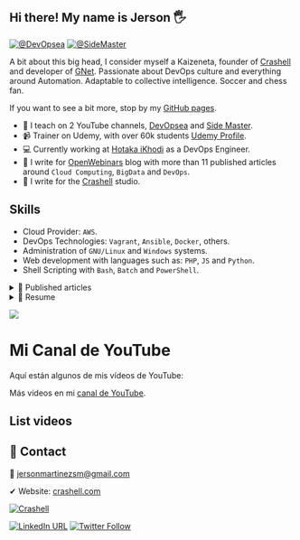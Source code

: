 ## Hi there! My name is Jerson 🖐
<!-- <img src = "https://raw.githubusercontent.com/MartinHeinz/MartinHeinz/master/wave.gif" style="width:25px;" width="25px"> -->

[![@DevOpsea](https://img.shields.io/youtube/channel/subscribers/UCHQb90WIYhLUObEc8uVJR6A?label=%40DevOpsea&style=social)](https://www.youtube.com/@devopsea?sub_confirmation=1)
[![@SideMaster](https://img.shields.io/youtube/channel/subscribers/UC-_To7b_NPrxvgG-_de5HRA?label=%40SideMaster&style=social)](https://youtube.com/sidemaster?sub_confirmation=1)

A bit about this big head, I consider myself a Kaizeneta, founder of [Crashell](https://www.crashell.com) and developer of [GNet](https://www.crashell.com/gnet). Passionate about DevOps culture and everything around Automation. Adaptable to collective intelligence. Soccer and chess fan. 
 
If you want to see a bit more, stop by my [GitHub pages](https://jersonmartinez.github.io/jersonmartinez/).

- 🎥 I teach on 2 YouTube channels, [DevOpsea](https://www.youtube.com/@devopsea?sub_confirmation=1) and [Side Master](https://www.youtube.com/user/sidemastersupremo?sub_confirmation=1).
- 📹 Trainer on Udemy, with over 60k students [Udemy Profile](https://www.udemy.com/user/side-master/).
- 💻 Currently working at [Hotaka iKhodi](https://www.hotaka.io/) as a DevOps Engineer.
- 📰 I write for [OpenWebinars](https://openwebinars.net/@antoniomorenosm/) blog with more than 11 published articles around `Cloud Computing`, `BigData` and `DevOps`.
- 📰 I write for the [Crashell](https://www.crashell.com/estudio) studio.

## Skills
<!-- <img src = "https://media2.giphy.com/media/QssGEmpkyEOhBCb7e1/giphy.gif?cid=ecf05e47a0n3gi1bfqntqmob8g9aid1oyj2wr3ds3mg700bl&rid=giphy.gif" width="20px"> -->
- Cloud Provider: `AWS`.
- DevOps Technologies: `Vagrant`, `Ansible`, `Docker`, others.
- Administration of `GNU/Linux` and `Windows` systems.
- Web development with languages such as: `PHP`, `JS` and `Python`.
- Shell Scripting with `Bash`, `Batch` and `PowerShell`.

<details>
	<summary> 📰 Published articles</summary>
<br>
	<ul>
		<li><a href="https://openwebinars.net/blog/monitorizando-datos-con-influxdb-telegraf-y-grafana/" target="_blank">📄 Monitorizando datos con InfluxDB, Telegraf y Grafana</a></li>
		<li><a href="https://openwebinars.net/blog/que-es-influxdb-y-primeros-pasos/" target="_blank">📄 Qué es InfluxDB y primeros pasos</a></li>
		<li><a href="https://openwebinars.net/blog/que-es-telegraf-y-primeros-pasos/" target="_blank">📄 Qué es Telegraf y primeros pasos</a></li>
		<li><a href="https://openwebinars.net/blog/que-es-grafana-y-primeros-pasos/" target="_blank">📄 Qué es Grafana y primeros pasos</a></li>
		<li><a href="https://openwebinars.net/blog/go-vs-python-diferencias-y-puntos-fuertes/" target="_blank">📄 Go vs Python: Diferencias y puntos fuertes</a></li>
		<li><a href="https://openwebinars.net/blog/gestion-de-procesos-y-servicios-desde-shell-script-en-windows/" target="_blank">📄 Gestión de procesos y servicios desde Shell Script en Windows</a></li>
		<li><a href="https://www.crashell.com/estudio/habilitar_distro_wsl_2_con_docker_engine_en_windows" target="_blank">📄 Habilitar distro WSL 2 con Docker Engine en Windows</a></li>
		<li><a href="https://www.crashell.com/estudio/hacer_ping_desde_php" target="_blank">📄 Hacer ping desde PHP</a></li>
		<li><a href="https://www.crashell.com/estudio/cortar_y_unir_archivos_desde_php" target="_blank">📄 Cortar y unir archivos desde PHP</a></li>
		<li><a href="https://www.crashell.com/estudio/mejora_la_productividad_de_tu_empresa_con_git" target="_blank">📄 Mejora la productividad de tu empresa con Git</a></li>
		<li><a href="https://openwebinars.net/blog/infraestructura-lamp-con-docker-compose/" target="_blank">📄 Infraestructura LAMP con Docker Compose</a></li>
		<li><a href="https://openwebinars.net/blog/programacion-de-tareas-desde-la-terminal-de-windows/" target="_blank">📄 Programación de tareas desde la terminal de Windows</a></li>
		<li><a href="https://openwebinars.net/blog/automatizacion-de-procesos-con-shell-script-batch/" target="_blank">📄 Automatización de procesos con Shell Script Batch</a></li>
		<li><a href="https://openwebinars.net/blog/20-comandos-de-red-mas-importantes-en-windows/" target="_blank">📄 20 comandos de red más importantes en Windows</a></li>
		<li><a href="https://openwebinars.net/blog/shell-scripting-en-sistemas-windows/" target="_blank">📄 Shell Scripting en Sistemas Windows</a></li>
		<li><a href="https://openwebinars.net/blog/certificaciones-de-azure/" target="_blank">📄 Certificaciones de Microsoft Azure</a></li>
		<li><a href="https://openwebinars.net/blog/go-para-devops/" target="_blank">📄 Go para DevOps</a></li>
		<li><a href="https://openwebinars.net/blog/trunk-based-development-vs-git-flow-cual-elegir/" target="_blank">📄 Trunk Based Development vs Git Flow, cuál elegir</a></li>
		<li><a href="https://openwebinars.net/blog/evolucion-y-futuro-de-los-proveedores-cloud/" target="_blank">📄 Evolución y futuro de los proveedores Cloud</a></li>
		<li><a href="https://openwebinars.net/blog/agile-testing-principios-etapas-y-ventajas/" target="_blank">📄 Agile testing: Principios, etapas y ventajas</a></li>
		<li><a href="https://openwebinars.net/blog/top-herramientas-devops-comunicacion-y-chatops/" target="_blank">📄 Top herramientas DevOps: Comunicación y ChatOps</a></li>
		<li><a href="https://openwebinars.net/blog/top-herramientas-devops-del-monitoreo-la-observabilidad/" target="_blank">📄 Top herramientas DevOps: Del Monitoreo a la Observabilidad</a></li>
	</ul>
</details>

<details>
	<summary> 📃 Resume</summary>
<br>
<ul><li><a href="https://github.com/jersonmartinez/jersonmartinez/blob/main/src/CV/Curriculum%20Vitae%20-%20Jerson%20Antonio%20Mart%C3%ADnez%20Moreno.pdf">👉 View document</a>.</li></ul>
</details>

[![](https://visitcount.itsvg.in/api?id=jersonmartinez&label=Profile%20visits&color=12&icon=5&pretty=true)](https://visitcount.itsvg.in)

# Mi Canal de YouTube

Aquí están algunos de mis vídeos de YouTube:

<!-- YOUTUBE-VIDEOS-LIST-BEGIN -->
<!-- YOUTUBE-VIDEOS-LIST-END -->

Más vídeos en mi [canal de YouTube](https://www.youtube.com/channel/UCHQb90WIYhLUObEc8uVJR6A).


## List videos

<!-- NO-YOUTUBE-VIDEOS-LIST:START -->
<!-- NO-YOUTUBE-VIDEOS-LIST:END -->

## 💬 Contact

💌 jersonmartinezsm@gmail.com

✔ Website: [crashell.com](https://www.crashell.com)

<a href="https://www.crashell.com/?suscribirse" target="_blank"><img alt="Crashell" src="https://img.shields.io/twitter/url?color=9cf&label=%40Crashell&logo=Crashell&logoColor=informational&style=for-the-badge&url=https%3A%2F%2Ftwitter.com%2Fantoniomorenosm"></a>

<a href="https://www.linkedin.com/in/jersonmartinezsm/" target="_blank"><img alt="LinkedIn URL" src="https://img.shields.io/twitter/url?label=Jerson%20Martinez&logo=linkedin&style=social&url=https%3A%2F%2Fwww.linkedin.com%2Fin%2Fjersonmartinezsm%2F"></a>
<a href="https://twitter.com/antoniomorenosm" target="_blank"><img alt="Twitter Follow" src="https://img.shields.io/twitter/follow/antoniomorenosm?label=S%C3%ADgueme%20en%20%40antoniomorenosm&style=social"></a>
